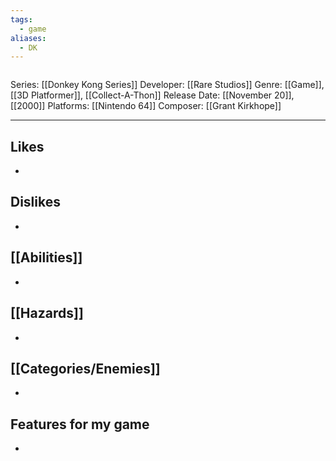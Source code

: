```yaml
---
tags:
  - game
aliases:
  - DK
---
```

<img src="">

Series: [[Donkey Kong Series]]
Developer: [[Rare Studios]]
Genre: [[Game]], [[3D Platformer]], [[Collect-A-Thon]]
Release Date: [[November 20]], [[2000]]
Platforms: [[Nintendo 64]]
Composer: [[Grant Kirkhope]]

----


## Likes
* 

## Dislikes
* 

## [[Abilities]]
* 

## [[Hazards]]
* 

## [[Categories/Enemies]]
* 

## Features for my game
* 